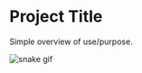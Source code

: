 
# Project Title

Simple overview of use/purpose.


![snake gif](https://github.com/TUSHAR-PERSPECTIVE/TUSHAR-PERSPECTIVE/blob/output/github-contribution-grid-snake.gif)
